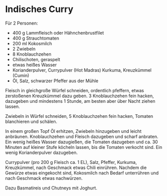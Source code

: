 Indisches Curry
===============

Für 2 Personen:

* 400 g Lammfleisch oder Hähnchenbrustfilet
* 400 g Strauchtomaten
* 200 ml Kokosmilch
* 2 Zwiebeln
* 8 Knoblauchzehen
* Chilischoten, geraspelt
* etwas heißes Wasser
* Korianderpulver, Currypulver (Hot Madras) Kurkuma, Kreuzkümmel (Cumin)
* Öl, Salz, schwarzer Pfeffer aus der Mühle

Fleisch in gleichgroße Würfel schneiden, ordentlich pfeffern, etwas zerstoßenen Kreuzkümmel dazu geben. 3 Knoblauchzehen fein hacken, dazugeben und mindestens 1 Stunde, am besten aber über Nacht ziehen lassen.

Zwiebeln in Würfel schneiden, 5 Knoblauchzehen fein hacken, Tomaten blanchieren und schälen.

In einem großen Topf Öl erhitzen, Zwiebeln hinzugeben und leicht anbräunen. Knoblauchzehen und Fleisch dazugeben und scharf anbraten. Ein wenig heißes Wasser dazugießen, die Tomaten dazugeben und ca. 30 Minuten auf kleiner Stufe köcheln lassen, bis die Tomaten verkocht sind. Ein wenig Korianderpulver dazugeben.

Currypulver (pro 200 g Fleisch ca. 1 EL), Salz, Pfeffer, Kurkuma, Kreuzkümmel, nach Geschmack etwas Chili einrühren. Nachdem die Gewürze etwas eingekocht sind, Kokosmilch nach Bedarf unterrühren und nach Geschmack etwas nachwürzen.

Dazu Basmatireis und Chutneys mit Joghurt.